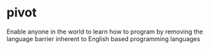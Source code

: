 # pivot
Enable anyone in the world to learn how to program by removing the language barrier inherent to English based programming languages

